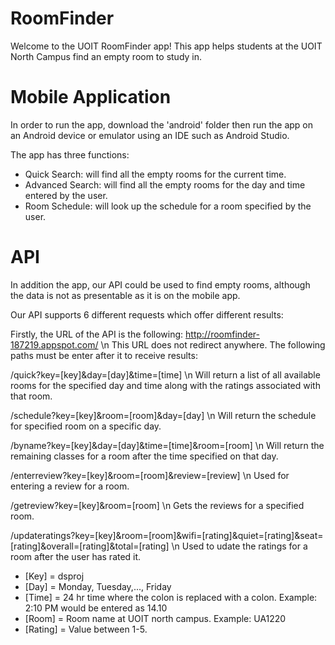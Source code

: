 # RoomFinder

Welcome to the UOIT RoomFinder app! This app helps students at the UOIT North Campus find an empty room to study in. 

# Mobile Application
In order to run the app, download the 'android' folder then run the app on an Android device or emulator using an IDE such as Android Studio. 

The app has three functions:
- Quick Search: will find all the empty rooms for the current time.
- Advanced Search: will find all the empty rooms for the day and time entered by the user.
- Room Schedule: will look up the schedule for a room specified by the user.

# API
In addition the app, our API could be used to find empty rooms, although the data is not as presentable as it is on the mobile app.

Our API supports 6 different requests which offer different results:

Firstly, the URL of the API is the following:
http://roomfinder-187219.appspot.com/ \n
This URL does not redirect anywhere. The following paths must be enter after it to receive results:

/quick?key=[key]&day=[day]&time=[time] \n
Will return a list of all available rooms for the specified day and time along with the ratings associated with that room.

/schedule?key=[key]&room=[room]&day=[day] \n
Will return the schedule for specified room on a specific day.

/byname?key=[key]&day=[day]&time=[time]&room=[room] \n
Will return the remaining classes for a room after the time specified on that day.

/enterreview?key=[key]&room=[room]&review=[review] \n
Used for entering a review for a room.

/getreview?key=[key]&room=[room] \n
Gets the reviews for a specified room.

/updateratings?key=[key]&room=[room]&wifi=[rating]&quiet=[rating]&seat=[rating]&overall=[rating]&total=[rating] \n
Used to udate the ratings for a room after the user has rated it.

- [Key] = dsproj
- [Day] = Monday, Tuesday,..., Friday
- [Time] = 24 hr time where the colon is replaced with a colon. Example: 2:10 PM would be entered as 14.10
- [Room] = Room name at UOIT north campus. Example: UA1220 
- [Rating] = Value between 1-5.
